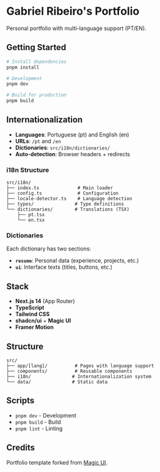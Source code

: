 # Gabriel Ribeiro's Portfolio

Personal portfolio with multi-language support (PT/EN).

## Getting Started

```bash
# Install dependencies
pnpm install

# Development
pnpm dev

# Build for production
pnpm build
```

## Internationalization

- **Languages**: Portuguese (pt) and English (en)
- **URLs**: `/pt` and `/en`
- **Dictionaries**: `src/i18n/dictionaries/`
- **Auto-detection**: Browser headers + redirects

### i18n Structure

```plaintext
src/i18n/
├── index.ts              # Main loader
├── config.ts             # Configuration
├── locale-detector.ts    # Language detection
├── types/               # Type definitions
└── dictionaries/        # Translations (TSX)
    ├── pt.tsx
    └── en.tsx
```

### Dictionaries

Each dictionary has two sections:

- **`resume`**: Personal data (experience, projects, etc.)
- **`ui`**: Interface texts (titles, buttons, etc.)

## Stack

- **Next.js 14** (App Router)
- **TypeScript**
- **Tailwind CSS**
- **shadcn/ui** + **Magic UI**
- **Framer Motion**

## Structure

```plaintext
src/
├── app/[lang]/          # Pages with language support
├── components/          # Reusable components
├── i18n/               # Internationalization system
└── data/               # Static data
```

## Scripts

- `pnpm dev` - Development
- `pnpm build` - Build
- `pnpm lint` - Linting

## Credits

Portfolio template forked from [Magic UI](https://magicui.design/docs/templates/portfolio).
